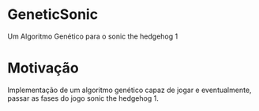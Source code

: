 # GeneticSonic
 Um Algoritmo Genético para o sonic the hedgehog 1
# Motivação
 Implementação de um algoritmo genético capaz de jogar e eventualmente, passar as fases do jogo sonic the hedgehog 1. 
